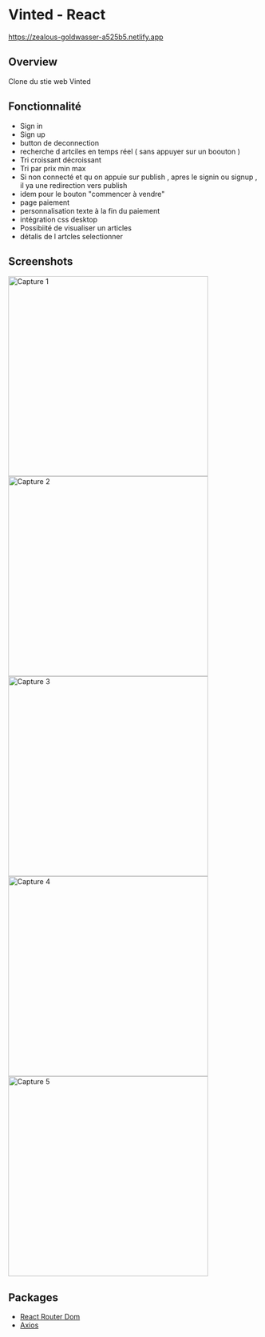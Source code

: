 
# Vinted - React

https://zealous-goldwasser-a525b5.netlify.app

## Overview

Clone du stie web Vinted

## Fonctionnalité
- Sign in 
- Sign up 
- button de deconnection 
- recherche d artciles en temps réel ( sans appuyer sur un boouton ) 
- Tri croissant décroissant
- Tri par prix min max
- Si non connecté et qu on appuie sur publish , apres le signin ou signup ,
  il ya une redirection vers publish
- idem pour le bouton "commencer à vendre"
- page paiement 
- personnalisation texte à la fin du paiement
- intégration css desktop 
- Possibiité de visualiser un articles 
- détalis de l artcles selectionner 

## Screenshots

<img
		width="400"
		alt="Capture 1"
		src="https://res.cloudinary.com/dqhr2l0wr/image/upload/v1613058214/Capture_d_e%CC%81cran_2021-02-11_a%CC%80_16.06.27_dxrzhj.png">
<img
		width="400"
		alt="Capture 2"
		src="https://res.cloudinary.com/dqhr2l0wr/image/upload/v1613057678/Capture_d_e%CC%81cran_2021-02-11_a%CC%80_16.07.04_snujds.png">
<img
		width="400"
		alt="Capture 3"
		src="https://res.cloudinary.com/dqhr2l0wr/image/upload/v1613057678/Capture_d_e%CC%81cran_2021-02-11_a%CC%80_16.07.50_zk2mrr.png">
<img
		width="400"
		alt="Capture 4"
		src="https://res.cloudinary.com/dqhr2l0wr/image/upload/v1613057677/Capture_d_e%CC%81cran_2021-02-11_a%CC%80_16.09.31_tvphfo.png">
<img
		width="400"
		alt="Capture 5"
		src="https://res.cloudinary.com/dqhr2l0wr/image/upload/v1613057677/Capture_d_e%CC%81cran_2021-02-11_a%CC%80_16.08.00_gk6rpj.png">		
	
	
		
## Packages

- [React Router Dom](https://reacttraining.com/react-router/web/guides/quick-start)
- [Axios](https://github.com/axios/axios)

